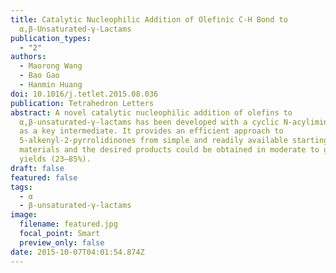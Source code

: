 ```yaml
---
title: Catalytic Nucleophilic Addition of Olefinic C-H Bond to
  α,β-Unsaturated-γ-Lactams
publication_types:
  - "2"
authors:
  - Maorong Wang
  - Bao Gao
  - Hanmin Huang
doi: 10.1016/j.tetlet.2015.08.036
publication: Tetrahedron Letters
abstract: A novel catalytic nucleophilic addition of olefins to
  α,β-unsaturated-γ-lactams has been developed with a cyclic N-acyliminium ion
  as a key intermediate. It provides an efficient approach to
  5-alkenyl-2-pyrrolidinones from simple and readily available starting
  materials and the desired products could be obtained in moderate to good
  yields (23–85%).
draft: false
featured: false
tags:
  - α
  - β-unsaturated-γ-lactams
image:
  filename: featured.jpg
  focal_point: Smart
  preview_only: false
date: 2015-10-07T04:01:54.874Z
---
```

